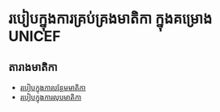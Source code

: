 # របៀបក្នុងការគ្រប់គ្រងមាតិកា ក្នុងគម្រោង UNICEF

## តារាងមាតិកា

- [របៀបក្នុងការបន្ថែមមាតិកា](upload-content.md)
- [របៀបក្នុងការលុបមាតិកា](delete-content.md)